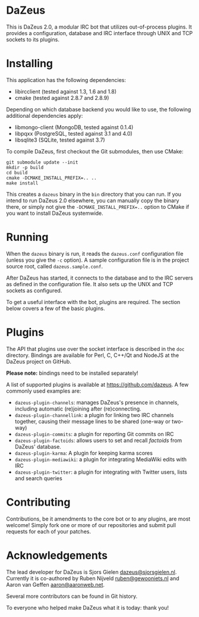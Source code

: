 # DaZeus

This is DaZeus 2.0, a modular IRC bot that utilizes out-of-process plugins. It
provides a configuration, database and IRC interface through UNIX and TCP sockets to
its plugins.

# Installing

This application has the following dependencies:

* libircclient (tested against 1.3, 1.6 and 1.8)
* cmake (tested against 2.8.7 and 2.8.9)

Depending on which database backend you would like to use, the following
additional dependencies apply:

* libmongo-client (MongoDB, tested against 0.1.4)
* libpqxx (PostgreSQL, tested against 3.1 and 4.0)
* libsqlite3 (SQLite, tested against 3.7)

To compile DaZeus, first checkout the Git submodules, then use CMake:

    git submodule update --init
    mkdir -p build
    cd build
    cmake -DCMAKE_INSTALL_PREFIX=.. ..
    make install

This creates a `dazeus` binary in the `bin` directory that you can run. If you
intend to run DaZeus 2.0 elsewhere, you can manually copy the binary there, or
simply not give the `-DCMAKE_INSTALL_PREFIX=..` option to CMake if you want to
install DaZeus systemwide.

# Running

When the `dazeus` binary is run, it reads the `dazeus.conf` configuration file
(unless you give the `-c` option). A sample configuration file is in the
project source root, called `dazeus.sample.conf`.

After DaZeus has started, it connects to the database and to the IRC servers as
defined in the configuration file. It also sets up the UNIX and TCP sockets
as configured.

To get a useful interface with the bot, plugins are required. The section below covers a few of the basic plugins.

# Plugins

The API that plugins use over the socket interface is described in the `doc`
directory. Bindings are available for Perl, C, C++/Qt and NodeJS at the DaZeus
project on GitHub.

**Please note:** bindings need to be installed separately!

A list of supported plugins is available at <https://github.com/dazeus>. A few commonly used examples are:

* `dazeus-plugin-channels`: manages DaZeus's presence in channels, including automatic (re)joining after (re)connecting.
* `dazeus-plugin-channellink`: a plugin for linking two IRC channels together,
  causing their message lines to be shared (one-way or two-way)
* `dazeus-plugin-commits`: a plugin for reporting Git commits on IRC
* `dazeus-plugin-factoids`: allows users to set and recall _factoids_ from DaZeus' database.
* `dazeus-plugin-karma`: A plugin for keeping karma scores
* `dazeus-plugin-mediawiki`: a plugin for integrating MediaWiki edits with IRC
* `dazeus-plugin-twitter`: a plugin for integrating with Twitter users, lists
  and search queries

# Contributing

Contributions, be it amendments to the core bot or to any plugins, are most welcome! Simply fork one or more of our repositories and submit pull requests for each of your patches.

# Acknowledgements

The lead developer for DaZeus is Sjors Gielen <dazeus@sjorsgielen.nl>. Currently it is co-authored by Ruben Nijveld <ruben@gewooniets.nl> and Aaron van Geffen <aaron@aaronweb.net>.

Several more contributors can be found in Git history.

To everyone who helped make DaZeus what it is today: thank you!
